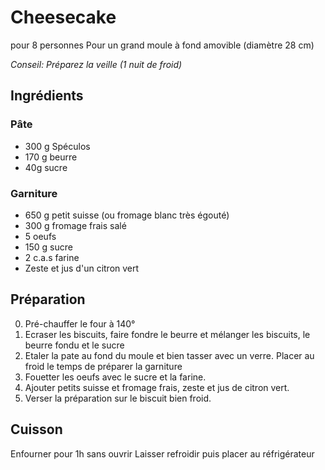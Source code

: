 # Cheesecake

pour 8 personnes
Pour un grand moule à fond amovible (diamètre 28 cm)

*Conseil: Préparez la veille (1 nuit de froid)*

## Ingrédients

### Pâte
* 300 g Spéculos
* 170 g beurre
* 40g sucre

### Garniture
* 650 g petit suisse (ou fromage blanc très égouté)
* 300 g fromage frais salé
* 5 oeufs
* 150 g sucre
* 2 c.a.s farine
* Zeste et jus d'un citron vert

## Préparation

0. Pré-chauffer le four à 140°
1. Ecraser les biscuits, faire fondre le beurre et mélanger les biscuits, le beurre fondu et le sucre
2. Etaler la pate au fond du moule et bien tasser avec un verre. Placer au froid le temps de préparer
la garniture
3. Fouetter les oeufs avec le sucre et la farine.
4. Ajouter petits suisse et fromage frais, zeste et jus de citron vert.
5. Verser la préparation sur le biscuit bien froid.

## Cuisson

Enfourner pour 1h sans ouvrir
Laisser refroidir puis placer au réfrigérateur
